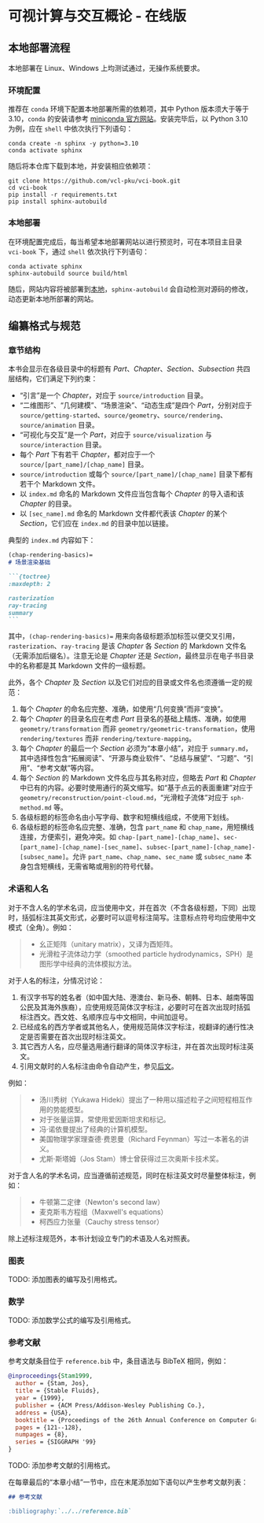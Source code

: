 # 可视计算与交互概论 - 在线版

## 本地部署流程

本地部署在 Linux、Windows 上均测试通过，无操作系统要求。

### 环境配置

推荐在 `conda` 环境下配置本地部署所需的依赖项，其中 Python 版本须大于等于 3.10，`conda` 的安装请参考 [miniconda 官方网站](https://docs.anaconda.com/miniconda/)。安装完毕后，以 Python 3.10 为例，应在 `shell` 中依次执行下列语句：
```shell
conda create -n sphinx -y python=3.10
conda activate sphinx
```
随后将本仓库下载到本地，并安装相应依赖项：
```shell
git clone https://github.com/vcl-pku/vci-book.git
cd vci-book
pip install -r requirements.txt
pip install sphinx-autobuild
```

### 本地部署

在环境配置完成后，每当希望本地部署网站以进行预览时，可在本项目主目录 `vci-book` 下，通过 `shell` 依次执行下列语句：
```shell
conda activate sphinx
sphinx-autobuild source build/html
```
随后，网站内容将被部署到[本地](http://127.0.0.1:8000)，`sphinx-autobuild` 会自动检测对源码的修改，动态更新本地所部署的网站。

## 编纂格式与规范

### 章节结构

本书会显示在各级目录中的标题有 *Part*、*Chapter*、*Section*、*Subsection* 共四层结构，它们满足下列约束：
- “引言”是一个 *Chapter*，对应于 `source/introduction` 目录。
- “二维图形”、“几何建模”、“场景渲染”、“动态生成”是四个 *Part*，分别对应于 `source/getting-started`、`source/geometry`、`source/rendering`、`source/animation` 目录。
- “可视化与交互”是一个 *Part*，对应于 `source/visualization` 与 `source/interaction` 目录。
- 每个 *Part* 下有若干 *Chapter*，都对应于一个 `source/[part_name]/[chap_name]` 目录。
- `source/introduction` 或每个 `source/[part_name]/[chap_name]` 目录下都有若干个 Markdown 文件。
- 以 `index.md` 命名的 Markdown 文件应当包含每个 *Chapter* 的导入语和该 *Chapter* 的目录。
- 以 `[sec_name].md` 命名的 Markdown 文件都代表该 *Chapter* 的某个 *Section*，它们应在 `index.md` 的目录中加以链接。

典型的 `index.md` 内容如下：
`````markdown
(chap-rendering-basics)=
# 场景渲染基础

```{toctree}
:maxdepth: 2

rasterization
ray-tracing
summary
```
`````
其中，`(chap-rendering-basics)=` 用来向各级标题添加标签以便交叉引用，`rasterization`、`ray-tracing` 是该 *Chapter* 各 *Section* 的 Markdown 文件名（无需添加后缀名）。注意无论是 *Chapter* 还是 *Section*，最终显示在电子书目录中的名称都是其 Markdown 文件的一级标题。

此外，各个 *Chapter* 及 *Section* 以及它们对应的目录或文件名也须遵循一定的规范：
1. 每个 *Chapter* 的命名应完整、准确，如使用“几何变换”而非“变换”。
2. 每个 *Chapter* 的目录名应在考虑 *Part* 目录名的基础上精炼、准确，如使用 `geometry/transformation` 而非 `geometry/geometric-transformation`，使用 `rendering/textures` 而非 `rendering/texture-mapping`。
3. 每个 *Chapter* 的最后一个 *Section* 必须为“本章小结”，对应于 `summary.md`，其中选择性包含“拓展阅读”、“开源与商业软件”、“总结与展望”、“习题”、“引用”、“参考文献”等内容。
4. 每个 *Section* 的 Markdown 文件名应与其名称对应，但略去 *Part* 和 *Chapter* 中已有的内容。必要时使用通行的英文缩写。如“基于点云的表面重建”对应于 `geometry/reconstruction/point-cloud.md`，“光滑粒子流体”对应于 `sph-method.md` 等。
5. 各级标题的标签命名由小写字母、数字和短横线组成，不使用下划线。
6. 各级标题的标签命名应完整、准确，包含 `part_name` 和 `chap_name`，用短横线连接，方便索引，避免冲突。如 `chap-[part_name]-[chap_name]`、`sec-[part_name]-[chap_name]-[sec_name]`、`subsec-[part_name]-[chap_name]-[subsec_name]`。允许 `part_name`、`chap_name`、`sec_name` 或 `subsec_name` 本身包含短横线，无需省略或用别的符号代替。

### 术语和人名

对于不含人名的学术名词，应当使用中文，并在首次（不含各级标题，下同）出现时，括弧标注其英文形式，必要时可以逗号标注简写。注意标点符号均应使用中文模式（全角）。例如：
> - 幺正矩阵（unitary matrix），又译为酉矩阵。
> - 光滑粒子流体动力学（smoothed particle hydrodynamics，SPH）是图形学中经典的流体模拟方法。

对于人名的标注，分情况讨论：
1. 有汉字书写的姓名者（如中国大陆、港澳台、新马泰、朝韩、日本、越南等国公民及其海外族裔），应使用规范简体汉字标注，必要时可在首次出现时括弧标注西文。西文姓、名顺序应与中文相同，中间加逗号。
2. 已经成名的西方学者或其他名人，使用规范简体汉字标注，视翻译的通行性决定是否需要在首次出现时标注英文。
3. 其它西方人名，应尽量选用通行翻译的简体汉字标注，并在首次出现时标注英文。
4. 引用文献时的人名标注由命令自动产生，参见[后文](#参考文献)。

例如：
> - 汤川秀树（Yukawa Hideki）提出了一种用以描述粒子之间短程相互作用的势能模型。
> - 对于张量运算，常使用爱因斯坦求和标记。
> - 冯·诺依曼提出了经典的计算机模型。
> - 美国物理学家理查德·费恩曼（Richard Feynman）写过一本著名的讲义。
> - 尤斯·斯塔姆（Jos Stam）博士曾获得过三次奥斯卡技术奖。

对于含人名的学术名词，应当遵循前述规范，同时在标注英文时尽量整体标注，例如：
> - 牛顿第二定律（Newton's second law）
> - 麦克斯韦方程组（Maxwell's equations）
> - 柯西应力张量（Cauchy stress tensor）

除上述标注规范外，本书计划设立专门的术语及人名对照表。

### 图表

TODO: 添加图表的编写及引用格式。

### 数学

TODO: 添加数学公式的编写及引用格式。

### 参考文献

参考文献条目位于 `reference.bib` 中，条目语法与 BibTeX 相同，例如：

```bibtex
@inproceedings{Stam1999,
  author = {Stam, Jos},
  title = {Stable Fluids},
  year = {1999},
  publisher = {ACM Press/Addison-Wesley Publishing Co.},
  address = {USA},
  booktitle = {Proceedings of the 26th Annual Conference on Computer Graphics and Interactive Techniques},
  pages = {121--128},
  numpages = {8},
  series = {SIGGRAPH '99}
}
```

TODO: 添加参考文献的引用格式。

在每章最后的“本章小结”一节中，应在末尾添加如下语句以产生参考文献列表：

```markdown
## 参考文献

:bibliography:`../../reference.bib`
```
